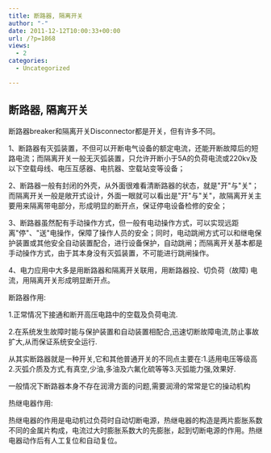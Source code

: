 ```yaml
---
title: 断路器, 隔离开关
author: "-"
date: 2011-12-12T10:00:33+00:00
url: /?p=1868
views:
  - 2
categories:
  - Uncategorized

---
```

## 断路器, 隔离开关
断路器breaker和隔离开关Disconnector都是开关，但有许多不同。

1、断路器有灭弧装置，不但可以开断电气设备的额定电流，还能开断故障后的短路电流；而隔离开关一般无灭弧装置，只允许开断小于5A的负荷电流或220kv及以下空载母线、电压互感器、电抗器、空载站变等设备；

2、断路器一般有封闭的外壳，从外面很难看清断路器的状态，就是"开"与"关"；而隔离开关一般是敞开式设计，外面一眼就可以看出是"开"与"关"，故隔离开关主要用来隔离带电部分，形成明显的断开点，保证停电设备检修的安全；

3、断路器虽然配有手动操作方式，但一般有电动操作方式，可以实现远距离"停"、"送"电操作，保障了操作人员的安全；同时，电动跳闸方式可以和继电保护装置或其他安全自动装置配合，进行设备保护，自动跳闸；而隔离开关基本都是手动操作方式，由于其本身没有灭弧装置，不可能进行跳闸操作。

4、电力应用中大多是用断路器和隔离开关联用，用断路器投、切负荷（故障) 电流，用隔离开关形成明显断开点。

断路器作用:
  
1.正常情况下接通和断开高压电路中的空载及负荷电流.
  
2.在系统发生故障时能与保护装置和自动装置相配合,迅速切断故障电流,防止事故扩大,从而保证系统安全运行.
  
从其实断路器就是一种开关,它和其他普通开关的不同点主要在:1.适用电压等级高2.灭弧介质及方式,有真空,少油,多油及六氟化硫等等3.灭弧能力强,效果好.
  
一般情况下断路器本身不存在润滑方面的问题,需要润滑的常常是它的操动机构
  
热继电器作用: 
  
热继电器的作用是电动机过负荷时自动切断电源，热继电器的构造是两片膨胀系数不同的金属片构成，电流过大时膨胀系数大的先膨胀，起到切断电源的作用。热继电器动作后有人工复位和自动复位。